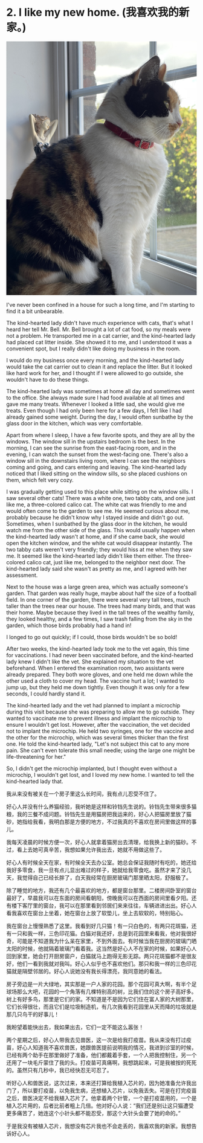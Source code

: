 # 2. I like my new home. (我喜欢我的新家。)

![Thi is my new home](images/2.jpg)

I've never been confined in a house for such a long time, and I'm starting to find it a bit unbearable.

The kind-hearted lady didn't have much experience with cats, that's what I heard her tell Mr. Bell. Mr. Bell brought a lot of cat food, so my meals were not a problem. He transported me in a cat carrier, and the kind-hearted lady had placed cat litter inside. She showed it to me, and I understood it was a convenient spot, but I really didn't like doing my business in the room.

I would do my business once every morning, and the kind-hearted lady would take the cat carrier out to clean it and replace the litter. But it looked like hard work for her, and I thought if I were allowed to go outside, she wouldn't have to do these things.

The kind-hearted lady was sometimes at home all day and sometimes went to the office. She always made sure I had food available at all times and gave me many treats. Whenever I looked a little sad, she would give me treats. Even though I had only been here for a few days, I felt like I had already gained some weight. During the day, I would often sunbathe by the glass door in the kitchen, which was very comfortable.

Apart from where I sleep, I have a few favorite spots, and they are all by the windows. The window sill in the upstairs bedroom is the best. In the morning, I can see the sunrise from the east-facing room, and in the evening, I can watch the sunset from the west-facing one. There's also a window sill in the downstairs living room, where I can see the neighbors coming and going, and cars entering and leaving. The kind-hearted lady noticed that I liked sitting on the window sills, so she placed cushions on them, which felt very cozy.

I was gradually getting used to this place while sitting on the window sills. I saw several other cats! There was a white one, two tabby cats, and one just like me, a three-colored calico cat. The white cat was friendly to me and would often come to the garden to see me. He seemed curious about me, probably because he didn't know why I stayed inside and didn't go out. Sometimes, when I sunbathed by the glass door in the kitchen, he would watch me from the other side of the glass. This would usually happen when the kind-hearted lady wasn't at home, and if she came back, she would open the kitchen window, and the white cat would disappear instantly. The two tabby cats weren't very friendly; they would hiss at me when they saw me. It seemed like the kind-hearted lady didn't like them either. The three-colored calico cat, just like me, belonged to the neighbor next door. The kind-hearted lady said she wasn't as pretty as me, and I agreed with her assessment.

Next to the house was a large green area, which was actually someone's garden. That garden was really huge, maybe about half the size of a football field. In one corner of the garden, there were several very tall trees, much taller than the trees near our house. The trees had many birds, and that was their home. Maybe because they lived in the tall trees of the wealthy family, they looked healthy, and a few times, I saw trash falling from the sky in the garden, which those birds probably had a hand in!

I longed to go out quickly; if I could, those birds wouldn't be so bold!

After two weeks, the kind-hearted lady took me to the vet again, this time for vaccinations. I had never been vaccinated before, and the kind-hearted lady knew I didn't like the vet. She explained my situation to the vet beforehand. When I entered the examination room, two assistants were already prepared. They both wore gloves, and one held me down while the other used a cloth to cover my head. The vaccine hurt a lot; I wanted to jump up, but they held me down tightly. Even though it was only for a few seconds, I could hardly stand it.

The kind-hearted lady and the vet had planned to implant a microchip during this visit because she was preparing to allow me to go outside. They wanted to vaccinate me to prevent illness and implant the microchip to ensure I wouldn't get lost. However, after the vaccination, the vet decided not to implant the microchip. He held two syringes, one for the vaccine and the other for the microchip, which was several times thicker than the first one. He told the kind-hearted lady, "Let's not subject this cat to any more pain. She can't even tolerate this small needle; using the large one might be life-threatening for her."

So, I didn't get the microchip implanted, but I thought even without a microchip, I wouldn't get lost, and I loved my new home. I wanted to tell the kind-hearted lady that.

我从来没有被关在一个房子里这么长时间，我有点儿忍受不住了。

好心人并没有什么养猫经验，我听她是这样和铃铛先生说的。铃铛先生带来很多猫粮，我的三餐不成问题。铃铛先生是用猫房把我运来的，好心人把猫房里放了猫砂，她指给我看，我明白那是方便的地方，不过我真的不喜欢在房间里做这样的事儿。

我每天凌晨的时候方便一次，好心人就拿着猫房出去清理，给我换上新的猫砂。不过，看上去她可真辛苦，我想如果允许我出去，她就不用做这些了。

好心人有时候全天在家，有时候全天去办公室。她总会保证我随时有吃的，她还给我好多零食，我一旦有点儿显出难过的样子，她就给我零食吃。虽然才来了没几天，我觉得自己已经长胖了，白天我经常在厨房玻璃门那里晒太阳，舒服极了。

除了睡觉的地方，我还有几个最喜欢的地方，都是窗台那里。二楼房间卧室的窗台最好了，早晨我可以在东面的房间看朝阳，傍晚我可以在西面的房间里看夕阳。还有楼下客厅里的窗台，我可以在那里看到邻居们来来往往，车辆进进出出。好心人看我喜欢在窗台上坐着，她在窗台上放了软垫儿，坐上去软软的，特别贴心。

我在窗台上慢慢熟悉了这里。我看到好几只猫！有一只白色的，有两只花斑猫，还有一只和我一样，三色印花猫。白猫对我还好，总是到花园里来看我，他对我很好奇，可能是不知道我为什么呆在家里，不到外面去。有时候当我在厨房的玻璃门晒太阳的时候，他就隔着玻璃门看着我。这当然是好心人不在家的时候，如果好心人回到家里，她会打开厨房窗户，白猫就马上跑得无影无踪。两只花斑猫都不是很友好，他们一看到我就对我叫。好心人似乎也不喜欢他们。那只和我一样的三色印花猫就是隔壁邻居的。好心人说她没有我长得漂亮，我同意她的看法。

房子旁边是一片大绿地，其实那是一户人家的花园。那个花园可真大啊，有半个足球场那么大吧，花园的一个角落有几棵特别高的树，比我们住的这个房子高好多。树上有好多鸟，那里是它们的家。不知道是不是因为它们住在富人家的大树那里，它们长得很壮，而且它们是垃圾制造机，有几次我看到花园里从天而降的垃圾就是那几只鸟干的好事儿！

我盼望着能快出去，我如果出去，它们一定不能这么嚣张！

两个星期之后，好心人带我去见兽医，这一次是给我打疫苗。我从来没有打过疫苗，好心人知道我不喜欢兽医，她跟兽医提前说明我的情况，我进到诊室的时候，已经有两个助手在那里做好了准备，他们都戴着手套，一个人把我控制住，另一个还用了一块毛斤蒙住了我的头。打疫苗可真痛啊，我想跳起来，可是我被按的死死的。虽然只有几秒中，我已经快忍无可忍了。

听好心人和兽医说，这次过来，本来还打算给我植入芯片的，因为她准备允许我出门了，所以要打疫苗，以免我生病，还想植入芯片，以免我丢失。可是在打完疫苗之后，兽医决定不给我植入芯片了。他拿着两个针管，一个是打疫苗用的，一个是植入芯片用的，后者比前者粗上几倍。他对好心人说：“我们还是别让这只猫遭受更多痛苦了，她连这个小针头都不能忍受，那这个大针头会要了她的命的。”

于是我没有被植入芯片，我想没有芯片我也不会走丢的，我喜欢我的新家。我想告诉好心人。

